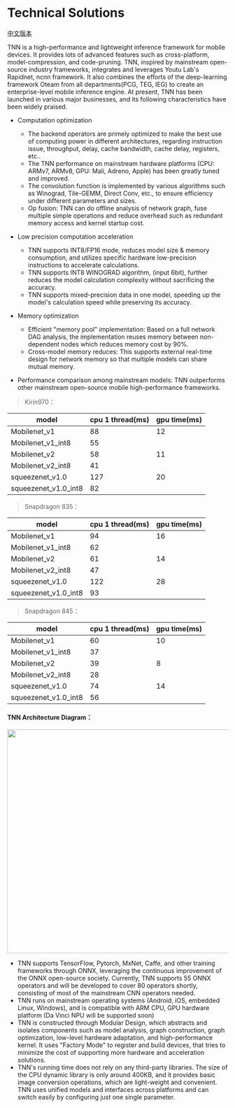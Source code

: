 # Technical Solutions

[中文版本](../../cn/user/tech_solution.md)

TNN is a high-performance and lightweight inference framework for mobile devices. It provides lots of advanced features such as cross-platform, model-compression, and code-pruning. TNN, inspired by mainstream open-source industry frameworks, integrates and leverages Youtu Lab's Rapidnet, ncnn framework. It also combines the efforts of the deep-learning framework Oteam from all departments(PCG, TEG, IEG) to create an enterprise-level mobile inference engine.
At present, TNN has been launched in various major businesses, and its following characteristics have been widely praised.

* Computation optimization
    * The backend operators are primely optimized to make the best use of computing power in different architectures, regarding instruction issue, throughput, delay, cache bandwidth, cache delay, registers, etc..
    * The TNN performance on mainstream hardware platforms (CPU: ARMv7, ARMv8, GPU: Mali, Adreno, Apple) has been greatly tuned and improved.
    * The convolution function is implemented by various algorithms such as Winograd, Tile-GEMM, Direct Conv, etc., to ensure efficiency under different parameters and sizes.
    * Op fusion: TNN can do offline analysis of network graph, fuse multiple simple operations and reduce overhead such as redundant memory access and kernel startup cost.

* Low precision computation acceleration
    * TNN supports INT8/FP16 mode, reduces model size & memory consumption, and utilizes specific hardware low-precision instructions to accelerate calculations.
    * TNN supports INT8 WINOGRAD algorithm, (input 6bit), further reduces the model calculation complexity without sacrificing the accuracy.
    * TNN supports mixed-precision data in one model, speeding up the model's calculation speed while preserving its accuracy.

* Memory optimization
    * Efficient "memory pool" implementation: Based on a full network DAG analysis, the implementation reuses memory between non-dependent nodes which reduces memory cost by 90%.
    * Cross-model memory reduces: This supports external real-time design for network memory so that multiple models can share mutual memory.

* Performance comparison among mainstream models: TNN outperforms other mainstream open-source mobile high-performance frameworks.

>  Kirin970：

   | model                     | cpu 1 thread(ms) | gpu time(ms) |
   |---------------------------|--------------|--------------|
   | Mobilenet_v1              | 88           |   12         |
   | Mobilenet_v1_int8         | 55           |              |
   | Mobilenet_v2              | 58           |   11         |
   | Mobilenet_v2_int8         | 41           |              |
   | squeezenet_v1.0           | 127          |   20         |
   | squeezenet_v1.0_int8      | 82           |              |


>  Snapdragon 835：

 | model                     | cpu 1 thread(ms) | gpu time(ms) |
 |---------------------------|--------------|--------------|
 | Mobilenet_v1              | 94           |   16         |
 | Mobilenet_v1_int8         | 62           |              |
 | Mobilenet_v2              | 61           |   14         |
 | Mobilenet_v2_int8         | 47           |              |
 | squeezenet_v1.0           | 122          |   28         |
 | squeezenet_v1.0_int8      | 93           |              |


>  Snapdragon 845：


| model                     | cpu 1 thread(ms) | gpu time(ms) |
|---------------------------|--------------|--------------|
| Mobilenet_v1              | 60           |   10         |
| Mobilenet_v1_int8         | 37           |              |
| Mobilenet_v2              | 39           |   8          |
| Mobilenet_v2_int8         | 28           |              |
| squeezenet_v1.0           | 74           |   14         |
| squeezenet_v1.0_int8      | 56           |              |

    
#### TNN Architecture Diagram：

   <div align=left><img src="https://github.com/darrenyao87/tnn-models/raw/master/doc/en/imgs/tnn_architect.jpg" width="512"/>
   
* TNN supports TensorFlow, Pytorch, MxNet, Caffe, and other training frameworks through ONNX, leveraging the continuous improvement of the ONNX open-source society.
  Currently, TNN supports 55 ONNX operators and will be developed to cover 80 operators shortly, consisting of most of the mainstream CNN operators needed.
* TNN runs on mainstream operating systems (Android, iOS, embedded Linux, Windows), and is compatible with ARM CPU, GPU hardware platform (Da Vinci NPU will be supported soon)
* TNN is constructed through Modular Design, which abstracts and isolates components such as model analysis, graph construction, graph optimization, low-level hardware adaptation, and high-performance kernel.
   It uses "Factory Mode" to register and build devices, that tries to minimize the cost of supporting more hardware and acceleration solutions.
* TNN's running time does not rely on any third-party libraries. The size of the CPU dynamic library is only around 400KB, and it provides basic image conversion operations, which are light-weight and convenient. TNN uses unified models and interfaces across platforms and can switch easily by configuring just one single parameter.